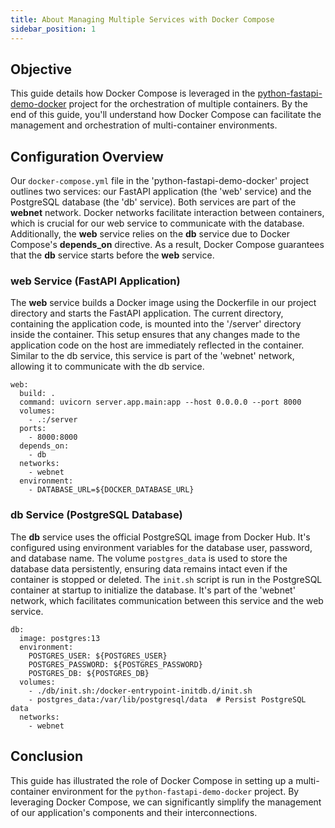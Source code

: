 ```yaml
---
title: About Managing Multiple Services with Docker Compose
sidebar_position: 1
---
```

## Objective
This guide details how Docker Compose is leveraged in the [python-fastapi-demo-docker](https://github.com/aws-samples/python-fastapi-demo-docker) project for the orchestration of multiple containers. By the end of this guide, you'll understand how Docker Compose can facilitate the management and orchestration of multi-container environments.

## Configuration Overview

Our `docker-compose.yml` file in the 'python-fastapi-demo-docker' project outlines two services: our FastAPI application (the 'web' service) and the PostgreSQL database (the 'db' service). Both services are part of the **webnet** network. Docker networks facilitate interaction between containers, which is crucial for our web service to communicate with the database. Additionally, the **web** service relies on the **db** service due to Docker Compose's **depends_on** directive. As a result, Docker Compose guarantees that the **db** service starts before the **web** service.

### web Service (FastAPI Application)

The **web** service builds a Docker image using the Dockerfile in our project directory and starts the FastAPI application. The current directory, containing the application code, is mounted into the '/server' directory inside the container. This setup ensures that any changes made to the application code on the host are immediately reflected in the container. Similar to the db service, this service is part of the 'webnet' network, allowing it to communicate with the db service. 

```
web:
  build: .
  command: uvicorn server.app.main:app --host 0.0.0.0 --port 8000
  volumes:
    - .:/server
  ports:
    - 8000:8000
  depends_on:
    - db
  networks:
    - webnet
  environment: 
    - DATABASE_URL=${DOCKER_DATABASE_URL}
```

### db Service (PostgreSQL Database)

The **db** service uses the official PostgreSQL image from Docker Hub. It's configured using environment variables for the database user, password, and database name. The volume `postgres_data` is used to store the database data persistently, ensuring data remains intact even if the container is stopped or deleted. The `init.sh` script is run in the PostgreSQL container at startup to initialize the database. It's part of the 'webnet' network, which facilitates communication between this service and the web service.

```
db:
  image: postgres:13
  environment:
    POSTGRES_USER: ${POSTGRES_USER}
    POSTGRES_PASSWORD: ${POSTGRES_PASSWORD}
    POSTGRES_DB: ${POSTGRES_DB}
  volumes:
    - ./db/init.sh:/docker-entrypoint-initdb.d/init.sh
    - postgres_data:/var/lib/postgresql/data  # Persist PostgreSQL data
  networks:
    - webnet
```

## Conclusion

This guide has illustrated the role of Docker Compose in setting up a multi-container environment for the `python-fastapi-demo-docker` project. By leveraging Docker Compose, we can significantly simplify the management of our application's components and their interconnections.